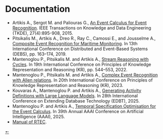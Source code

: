# Documentation

- Artikis A., Sergot M. and Paliouras G., [An Event Calculus for Event Recognition](http://cer.iit.demokritos.gr/publications/papers/2015/artikis-TKDE14.pdf). 
  IEEE Transactions on Knowledge and Data Engineering (TKDE), 27(4):895-908, 2015.
- Pitsikalis M., Artikis A., Dreo R., Ray C., Camossi E., and Jousselme A., [Composite Event Recognition for Maritime Monitoring](http://cer.iit.demokritos.gr/publications/papers/2019/pitsikalis-CERMM.pdf).
  In 13th International Conference on Distributed and Event-Based Systems (DEBS), pp. 163–174, 2019.
- Mantenoglou P., Pitsikalis M. and Artikis A., [Stream Reasoning with Cycles](https://cer.iit.demokritos.gr/publications/papers/2022/KR2022-final.pdf).
  In 19th International Conference on Principles of Knowledge Representation and Reasoning (KR), pp. 544–553, 2022.
- Mantenoglou P., Pitsikalis M. and Artikis A., [Complex Event Recognition with Allen relations](https://cer.iit.demokritos.gr/publications/papers/2023/kr_allen.pdf).
  In 20th International Conference on Principles of Knowledge Representation and Reasoning (KR), 2023.
- Kouvaras A., Mantenoglou P. and Artikis A., [Generating Activity Definitions with Large Language Models](https://doi.org/10.48786/edbt.2025.83).
  In 28th International Conference on Extending Database Technology (EDBT), 2025.  
- Mantenoglou P. and Artikis A., [Temporal Specification Optimisation for the Event Calculus](https://cer.iit.demokritos.gr/publications/papers/2025/aaai2025.pdf).
  In 39th Annual AAAI Conference on Artificial Intelligence (AAAI), 2025.
- [Manual of RTEC](../RTEC_manual.pdf).

[🠔](contents.md)
